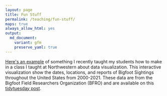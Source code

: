 ```yaml
---
layout: page
title: Fun Stuff
permalink: /teaching/fun-stuff/
maps: true
always_allow_html: yes
output: 
  md_document:
    variant: gfm
    preserve_yaml: true
---
```


[Here's an example](/images/bigfoot_sightings.html) of something I recently taught my students how to make
in a class I taught at Northwestern about data visualization. This
interactive visualization show the dates, locations, and reports of
Bigfoot Sightings throughout the United States from 2000-2021. These
data are from the Bigfoot Field Researchers Organization (BFRO) and are
available on this [tidytuesday
post](https://github.com/rfordatascience/tidytuesday/tree/master/data/2022/2022-09-13).

